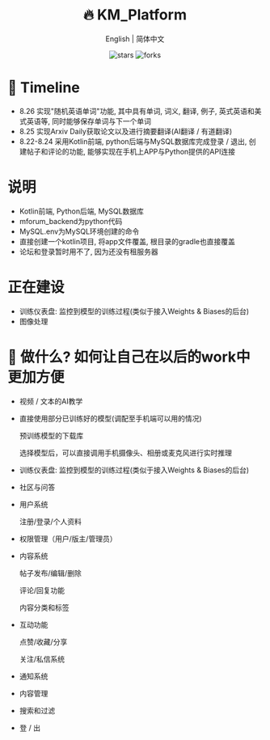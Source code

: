 <div align="center">
  <h1>🔥 KM_Platform</h1>
  <div>
    <a >English</a> | 
    <a >简体中文</a> 
  </div>
  <p>
    <img src="https://img.shields.io/github/stars/Kamio-Misuzu/KM_Platform?style=social" alt="stars">
    <img src="https://img.shields.io/github/forks/Kamio-Misuzu/KM_Platform?style=social" alt="forks">
  </p>
</div>


# 💫 Timeline
- 8.26 实现"随机英语单词"功能, 其中具有单词, 词义, 翻译, 例子, 英式英语和美式英语等, 同时能够保存单词与下一个单词
- 8.25 实现Arxiv Daily获取论文以及进行摘要翻译(AI翻译 / 有道翻译)
- 8.22-8.24 采用Kotlin前端, python后端与MySQL数据库完成登录 / 退出, 创建帖子和评论的功能, 能够实现在手机上APP与Python提供的API连接


# 说明
- Kotlin前端, Python后端, MySQL数据库
- mforum_backend为python代码
- MySQL.env为MySQL环境创建的命令
- 直接创建一个kotlin项目, 将app文件覆盖, 根目录的gradle也直接覆盖
- 论坛和登录暂时用不了, 因为还没有租服务器

# 正在建设
- 训练仪表盘: 监控到模型的训练过程(类似于接入Weights & Biases的后台)
- 图像处理



# 🤔 做什么? 如何让自己在以后的work中更加方便
- 视频 / 文本的AI教学

- 直接使用部分已训练好的模型(调配至手机端可以用的情况)

  预训练模型的下载库
  
  选择模型后，可以直接调用手机摄像头、相册或麦克风进行实时推理
  
- 训练仪表盘: 监控到模型的训练过程(类似于接入Weights & Biases的后台)

- 社区与问答

- 用户系统

  注册/登录/个人资料

- 权限管理（用户/版主/管理员）

- 内容系统

  帖子发布/编辑/删除

  评论/回复功能

  内容分类和标签

- 互动功能

  点赞/收藏/分享

  关注/私信系统

- 通知系统

- 内容管理

- 搜索和过滤

- 登 / 出

